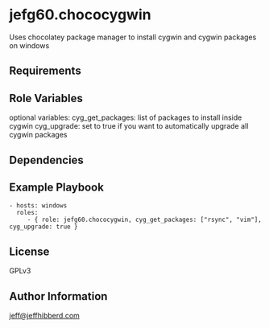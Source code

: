 jefg60.chococygwin
=========

Uses chocolatey package manager to install cygwin and cygwin packages on windows

Requirements
------------

Role Variables
--------------

optional variables:
    cyg_get_packages: list of packages to install inside cygwin
    cyg_upgrade: set to true if you want to automatically upgrade all cygwin packages

Dependencies
------------

Example Playbook
----------------

    - hosts: windows
      roles:
         - { role: jefg60.chococygwin, cyg_get_packages: ["rsync", "vim"], cyg_upgrade: true }

License
-------

GPLv3

Author Information
------------------

jeff@jeffhibberd.com
